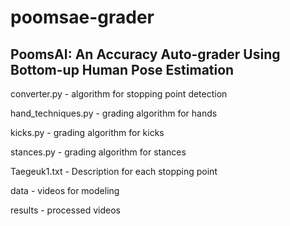 # poomsae-grader
## PoomsAI: An Accuracy Auto-grader Using Bottom-up Human Pose Estimation


converter.py - algorithm for stopping point detection

hand_techniques.py - grading algorithm for hands

kicks.py - grading algorithm for kicks

stances.py - grading algorithm for stances 

Taegeuk1.txt - Description for each stopping point

data - videos for modeling

results - processed videos
